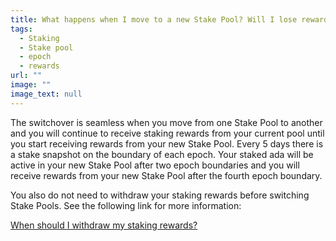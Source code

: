 ```yaml
---
title: What happens when I move to a new Stake Pool? Will I lose rewards?
tags:
  - Staking
  - Stake pool
  - epoch
  - rewards
url: ""
image: ""
image_text: null
---
```


The switchover is seamless when you move from one Stake Pool to another and you will continue to receive staking rewards from your current pool until you start receiving rewards from your new Stake Pool. Every 5 days there is a stake snapshot on the boundary of each epoch. Your staked ada will be active in your new Stake Pool after two epoch boundaries and you will receive rewards from your new Stake Pool after the fourth epoch boundary.

You also do not need to withdraw your staking rewards before switching Stake Pools. See the following link for more information:

[When should I withdraw my staking rewards?](https://www.essentialcardano.io/faq/when-should-i-withdraw-my-staking-rewards)
